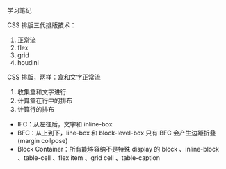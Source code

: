 学习笔记

CSS 排版三代排版技术：

1.  正常流
2.  flex
3.  grid
4.  houdini

CSS 排版，两样：盒和文字正常流

1. 收集盒和文字进行
2. 计算盒在行中的排布
3. 计算行的排布

-   IFC：从左往后，文字和 inline-box
-   BFC：从上到下，line-box 和 block-level-box 只有 BFC 会产生边距折叠 (margin collpose)
-   Block Container：所有能够容纳不是特殊 display 的
    block 、inline-block 、table-cell 、flex item 、grid cell 、table-caption
